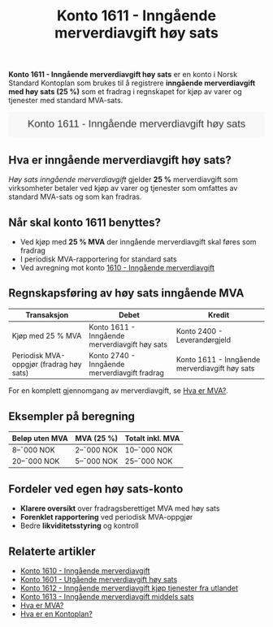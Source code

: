 ﻿---
title: "Konto 1611 - Inngående merverdiavgift høy sats"
meta_title: "1611-inngaaende-merverdiavgift-hoy-sats"
meta_description: '**Konto 1611 - Inngående merverdiavgift høy sats** er en konto i Norsk Standard Kontoplan som brukes til å registrere **inngående merverdiavgift med høy sa...'
slug: 1611-inngaaende-merverdiavgift-hoy-sats
type: blog
layout: pages/single
---

**Konto 1611 - Inngående merverdiavgift høy sats** er en konto i Norsk Standard Kontoplan som brukes til å registrere **inngående merverdiavgift med høy sats (25 %)** som et fradrag i regnskapet for kjøp av varer og tjenester med standard MVA-sats.

![Illustrasjon av konto 1611 Inngående merverdiavgift høy sats](1611-inngaaende-merverdiavgift-hoy-sats-image.svg)

## Hva er inngående merverdiavgift høy sats?

*Høy sats inngående merverdiavgift* gjelder **25 %** merverdiavgift som virksomheter betaler ved kjøp av varer og tjenester som omfattes av standard MVA-sats og som kan fradras.

## Når skal konto 1611 benyttes?

* Ved kjøp med **25 % MVA** der inngående merverdiavgift skal føres som fradrag
* I periodisk MVA-rapportering for standard sats
* Ved avregning mot konto [1610 - Inngående merverdiavgift](/blogs/kontoplan/1610-inngaaende-merverdiavgift "Konto 1610 - Inngående merverdiavgift")

## Regnskapsføring av høy sats inngående MVA

| Transaksjon                              | Debet                                           | Kredit                                        |
|------------------------------------------|-------------------------------------------------|-----------------------------------------------|
| Kjøp med 25 % MVA                        | Konto 1611 - Inngående merverdiavgift høy sats   | Konto 2400 - Leverandørgjeld                  |
| Periodisk MVA-oppgjør (fradrag høy sats) | Konto 2740 - Inngående merverdiavgift fradrag   | Konto 1611 - Inngående merverdiavgift høy sats |

For en komplett gjennomgang av merverdiavgift, se [Hva er MVA?](/blogs/regnskap/hva-er-moms-mva "Hva er MVA? MVA-regnskapsføring og merverdiavgift").

## Eksempler på beregning

| Beløp uten MVA | MVA (25 %) | Totalt inkl. MVA |
|---------------|------------|------------------|
| 8–¯000 NOK     | 2–¯000 NOK  | 10–¯000 NOK       |
| 20–¯000 NOK    | 5–¯000 NOK  | 25–¯000 NOK       |

## Fordeler ved egen høy sats-konto

* **Klarere oversikt** over fradragsberettiget MVA med høy sats
* **Forenklet rapportering** ved periodisk MVA-oppgjør
* Bedre **likviditetsstyring** og kontroll

## Relaterte artikler

* [Konto 1610 - Inngående merverdiavgift](/blogs/kontoplan/1610-inngaaende-merverdiavgift "Konto 1610 - Inngående merverdiavgift")
* [Konto 1601 - Utgående merverdiavgift høy sats](/blogs/kontoplan/1601-utgaende-merverdiavgift-hoy-sats "Konto 1601 - Utgående merverdiavgift høy sats")
* [Konto 1612 - Inngående merverdiavgift kjøp tjenester fra utlandet](/blogs/kontoplan/1612-inngaaende-merverdiavgift-kjop-tjen-fra-utlandet "Konto 1612 - Inngående merverdiavgift kjøp tjenester fra utlandet")
* [Konto 1613 - Inngående merverdiavgift middels sats](/blogs/kontoplan/1613-inngaaende-merverdiavgift-middels-sats "Konto 1613 - Inngående merverdiavgift middels sats")
* [Hva er MVA?](/blogs/regnskap/hva-er-moms-mva "Hva er MVA? MVA-regnskapsføring og merverdiavgift")
* [Hva er en Kontoplan?](/blogs/regnskap/hva-er-kontoplan "Hva er en Kontoplan? Komplett Guide til Kontoplaner i Norsk Regnskap")






